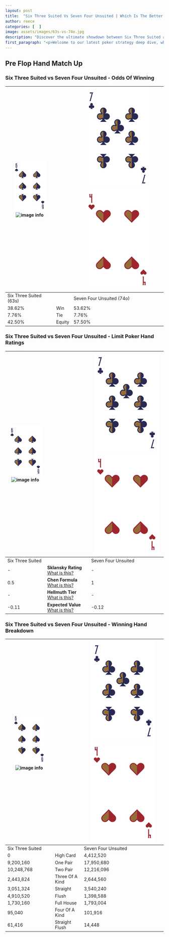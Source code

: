 ```yaml
---
layout: post
title:  "Six Three Suited Vs Seven Four Unsuited | Which Is The Better Hand In Poker? A Complete Guide"
author: reece
categories: [  ]
image: assets/images/63s-vs-74o.jpg
description: "Discover the ultimate showdown between Six Three Suited and Seven Four Unsuited in poker! Uncover the odds, strategies, and scenarios where one hand triumphs over the other. Get ready to up your poker game with this thrilling analysis."
first_paragraph: "<p>Welcome to our latest poker strategy deep dive, where we're pitting two distinct hands against each other in a high-stakes showdown: Six Three Suited vs Seven Four Unsuited.</p><p>In the dynamic world of poker, every decision counts, and knowing which hand holds the upper hand is key to your success at the table.</p><p>In this article, we'll dissect these two hands, explore the scenarios where one dominates the other, and equip you with the knowledge to make strategic choices that can tip the odds in your favor.</p><p>Get ready to unravel the intriguing dynamics of these poker hands and elevate your game to new heights.</p>"
---
```




[comment]: # (sp0)

## Pre Flop Hand Match Up

<div class="table hand-ratings" markdown="1"> 



### Six Three Suited vs Seven Four Unsuited - Odds Of Winning


    
| ![image info](assets/images/hand1/6.png) ![image info](assets/images/hand1/3s.png) |  | ![image info](assets/images/hand2/7.png) ![image info](assets/images/hand2/4o.png) |
| -------- | -------- | -------- |
| Six Three Suited (63s) |  | Seven Four Unsuited (74o) |
| 38.62% | Win | 53.62% |
| 7.76% | Tie | 7.76% |
| 42.50% | Equity | 57.50% |




[comment]: # (sp1)



### Six Three Suited vs Seven Four Unsuited - Limit Poker Hand Ratings


    
| ![image info](assets/images/hand1/6.png) ![image info](assets/images/hand1/3s.png) |  | ![image info](assets/images/hand2/7.png) ![image info](assets/images/hand2/4o.png) |
| -------- | -------- | -------- |
| Six Three Suited |  | Seven Four Unsuited |
| - | **Sklansky Rating** [What is this?](/sklansky-rating-explained) | - |
| 0.5 | **Chen Formula** [What is this?](/chen-formula-explained) | 1 |
| - | **Hellmuth Tier** [What is this?](/Hellmuth-tier-explained) | - |
| -0.11 | **Expected Value** [What is this?](/expected-value-explained) | -0.12 |




[comment]: # (sp2)



### Six Three Suited vs Seven Four Unsuited - Winning Hand Breakdown


    
| ![image info](assets/images/hand1/6.png) ![image info](assets/images/hand1/3s.png) |  | ![image info](assets/images/hand2/7.png) ![image info](assets/images/hand2/4o.png) |
| -------- | -------- | -------- |
| Six Three Suited |  | Seven Four Unsuited |
| 0 | High Card | 4,412,520 |
| 9,200,160 | One Pair | 17,950,680 |
| 10,248,768 | Two Pair | 12,216,096 |
| 2,443,824 | Three Of A Kind | 2,644,560 |
| 3,051,324 | Straight | 3,540,240 |
| 4,910,520 | Flush | 1,398,588 |
| 1,730,160 | Full House | 1,793,004 |
| 95,040 | Four Of A Kind | 101,916 |
| 61,416 | Straight Flush | 14,448 |




[comment]: # (sp3)



</div>

[comment]: # (sp4)



[comment]: # (sp5)

